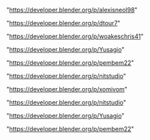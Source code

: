 "https://developer.blender.org/p/alexisneol98"

"https://developer.blender.org/p/dtour7"

"https://developer.blender.org/p/woakeschris41"

"https://developer.blender.org/p/Yusagio"

"https://developer.blender.org/p/pembem22"

"https://developer.blender.org/p/nitstudio"

 
"https://developer.blender.org/p/xomivom"


"https://developer.blender.org/p/nitstudio"


"https://developer.blender.org/p/Yusagio"


"https://developer.blender.org/p/pembem22"


 
